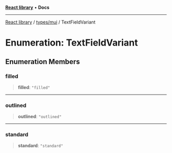 [**React library**](../../../index.md) • **Docs**

***

[React library](../../../modules.md) / [types/mui](../index.md) / TextFieldVariant

# Enumeration: TextFieldVariant

## Enumeration Members

### filled

> **filled**: `"filled"`

***

### outlined

> **outlined**: `"outlined"`

***

### standard

> **standard**: `"standard"`
